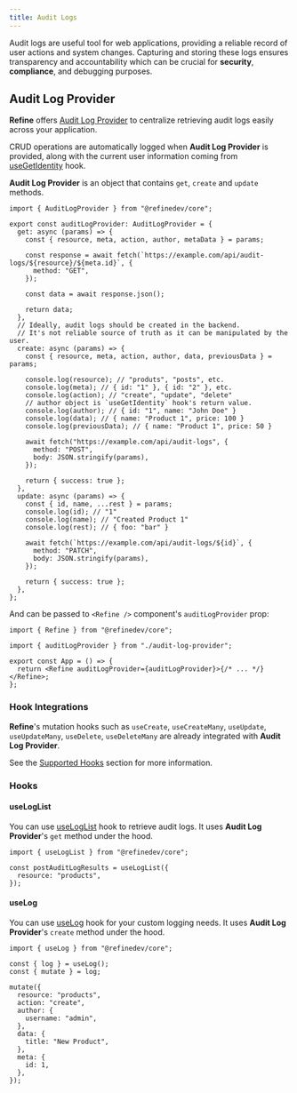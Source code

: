 ```yaml
---
title: Audit Logs
---
```


Audit logs are useful tool for web applications, providing a reliable record of user actions and system changes. Capturing and storing these logs ensures transparency and accountability which can be crucial for **security**, **compliance**, and debugging purposes.

## Audit Log Provider

**Refine** offers [Audit Log Provider](/docs/api-reference/core/providers/audit-log-provider) to centralize retrieving audit logs easily across your application.

CRUD operations are automatically logged when **Audit Log Provider** is provided, along with the current user information coming from [useGetIdentity](/docs/api-reference/core/hooks/authentication/useGetIdentity) hook.

**Audit Log Provider** is an object that contains `get`, `create` and `update` methods.

```tsx title="audit-log-provider.ts"
import { AuditLogProvider } from "@refinedev/core";

export const auditLogProvider: AuditLogProvider = {
  get: async (params) => {
    const { resource, meta, action, author, metaData } = params;

    const response = await fetch(`https://example.com/api/audit-logs/${resource}/${meta.id}`, {
      method: "GET",
    });

    const data = await response.json();

    return data;
  },
  // Ideally, audit logs should be created in the backend.
  // It's not reliable source of truth as it can be manipulated by the user.
  create: async (params) => {
    const { resource, meta, action, author, data, previousData } = params;

    console.log(resource); // "produts", "posts", etc.
    console.log(meta); // { id: "1" }, { id: "2" }, etc.
    console.log(action); // "create", "update", "delete"
    // author object is `useGetIdentity` hook's return value.
    console.log(author); // { id: "1", name: "John Doe" }
    console.log(data); // { name: "Product 1", price: 100 }
    console.log(previousData); // { name: "Product 1", price: 50 }

    await fetch("https://example.com/api/audit-logs", {
      method: "POST",
      body: JSON.stringify(params),
    });

    return { success: true };
  },
  update: async (params) => {
    const { id, name, ...rest } = params;
    console.log(id); // "1"
    console.log(name); // "Created Product 1"
    console.log(rest); // { foo: "bar" }

    await fetch(`https://example.com/api/audit-logs/${id}`, {
      method: "PATCH",
      body: JSON.stringify(params),
    });

    return { success: true };
  },
};
```

And can be passed to `<Refine />` component's `auditLogProvider` prop:

```tsx title="App.tsx"
import { Refine } from "@refinedev/core";

import { auditLogProvider } from "./audit-log-provider";

export const App = () => {
  return <Refine auditLogProvider={auditLogProvider}>{/* ... */}</Refine>;
};
```

### Hook Integrations

**Refine**'s mutation hooks such as `useCreate`, `useCreateMany`, `useUpdate`, `useUpdateMany`, `useDelete`, `useDeleteMany` are already integrated with **Audit Log Provider**.

See the [Supported Hooks](/docs/api-reference/core/providers/audit-log-provider#supported-hooks) section for more information.

### Hooks

#### useLogList

You can use [useLogList](/docs/api-reference/core/hooks/audit-log/useLogList) hook to retrieve audit logs. It uses **Audit Log Provider**'s `get` method under the hood.

```tsx
import { useLogList } from "@refinedev/core";

const postAuditLogResults = useLogList({
  resource: "products",
});
```

#### useLog

You can use [useLog](/docs/api-reference/core/hooks/audit-log/useLog) hook for your custom logging needs. It uses **Audit Log Provider**'s `create` method under the hood.

```tsx
import { useLog } from "@refinedev/core";

const { log } = useLog();
const { mutate } = log;

mutate({
  resource: "products",
  action: "create",
  author: {
    username: "admin",
  },
  data: {
    title: "New Product",
  },
  meta: {
    id: 1,
  },
});
```
